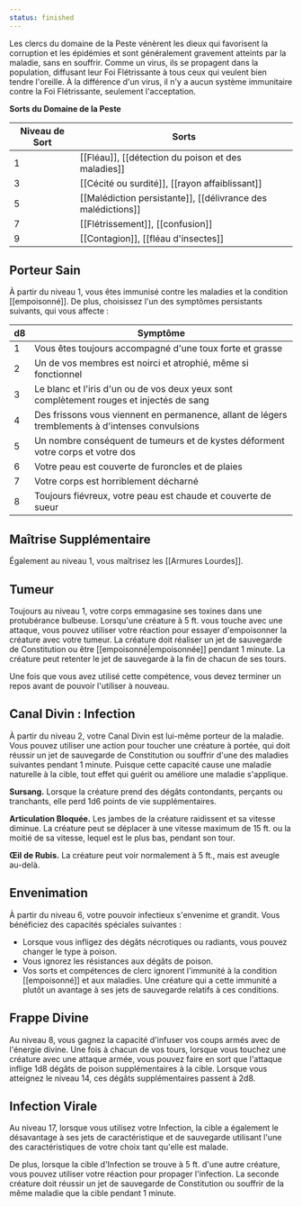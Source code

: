 ```yaml
---
status: finished
---
```

Les clercs du domaine de la Peste vénèrent les dieux qui favorisent la corruption et les épidémies et sont généralement gravement atteints par la maladie, sans en souffrir. Comme un virus, ils se propagent dans la population, diffusant leur Foi Flétrissante à tous ceux qui veulent bien tendre l'oreille. À la différence d'un virus, il n'y a aucun système immunitaire contre la Foi Flétrissante, seulement l'acceptation.

**Sorts du Domaine de la Peste**

| Niveau de Sort | Sorts                                                        |
| -------------- | ------------------------------------------------------------ |
| 1              | [[Fléau]], [[détection du poison et des maladies]]           |
| 3              | [[Cécité ou surdité]], [[rayon affaiblissant]]               |
| 5              | [[Malédiction persistante]], [[délivrance des malédictions]] |
| 7              | [[Flétrissement]], [[confusion]]                             |
| 9              | [[Contagion]], [[fléau d'insectes]]                          |

## Porteur Sain

À partir du niveau 1, vous êtes immunisé contre les maladies et la condition [[empoisonné]]. De plus, choisissez l'un des symptômes persistants suivants, qui vous affecte : 

| d8  | Symptôme                                                                                          |
| --- | ------------------------------------------------------------------------------------------------- |
| 1   | Vous êtes toujours accompagné d'une toux forte et grasse                                          |
| 2   | Un de vos membres est noirci et atrophié, même si fonctionnel                                     |
| 3   | Le blanc et l'iris d'un ou de vos deux yeux sont complètement rouges et injectés de sang          |
| 4   | Des frissons vous viennent en permanence, allant de légers tremblements à d'intenses convulsions |
| 5   | Un nombre conséquent de tumeurs et de kystes déforment votre corps et votre dos                   |
| 6   | Votre peau est couverte de furoncles et de plaies                                                 |
| 7   | Votre corps est horriblement décharné                                                             |
| 8   | Toujours fiévreux, votre peau est chaude et couverte de sueur                                     |

## Maîtrise Supplémentaire

Également au niveau 1, vous maîtrisez les [[Armures Lourdes]].

## Tumeur

Toujours au niveau 1, votre corps emmagasine ses toxines dans une protubérance bulbeuse. Lorsqu'une créature à 5 ft. vous touche avec une attaque, vous pouvez utiliser votre réaction pour essayer d'empoisonner la créature avec votre tumeur. La créature doit réaliser un jet de sauvegarde de Constitution ou être [[empoisonné|empoisonnée]] pendant 1 minute. La créature peut retenter le jet de sauvegarde à la fin de chacun de ses tours.

Une fois que vous avez utilisé cette compétence, vous devez terminer un repos avant de pouvoir l'utiliser à nouveau.

## Canal Divin : Infection

À partir du niveau 2, votre Canal Divin est lui-même porteur de la maladie. Vous pouvez utiliser une action pour toucher une créature à portée, qui doit réussir un jet de sauvegarde de Constitution ou souffrir d'une des maladies suivantes pendant 1 minute. Puisque cette capacité cause une maladie naturelle à la cible, tout effet qui guérit ou améliore une maladie s'applique.

**Sursang.** Lorsque la créature prend des dégâts contondants, perçants ou tranchants, elle perd 1d6 points de vie supplémentaires.

**Articulation Bloquée.** Les jambes de la créature raidissent et sa vitesse diminue. La créature peut se déplacer à une vitesse maximum de 15 ft. ou la moitié de sa vitesse, lequel est le plus bas, pendant son tour.

**Œil de Rubis.** La créature peut voir normalement à 5 ft., mais est aveugle au-delà.



## Envenimation

À partir du niveau 6, votre pouvoir infectieux s'envenime et grandit. Vous bénéficiez des capacités spéciales suivantes : 

 - Lorsque vous infligez des dégâts nécrotiques ou radiants, vous pouvez changer le type à poison.
 - Vous ignorez les résistances aux dégâts de poison.
 - Vos sorts et compétences de clerc ignorent l'immunité à la condition [[empoisonné]] et aux maladies. Une créature qui a cette immunité a plutôt un avantage à ses jets de sauvegarde relatifs à ces conditions.

## Frappe Divine

Au niveau 8, vous gagnez la capacité d'infuser vos coups armés avec de l'énergie divine. Une fois à chacun de vos tours, lorsque vous touchez une créature avec une attaque armée, vous pouvez faire en sort que l'attaque inflige 1d8 dégâts de poison supplémentaires à la cible. Lorsque vous atteignez le niveau 14, ces dégâts supplémentaires passent à 2d8.

## Infection Virale

Au niveau 17, lorsque vous utilisez votre Infection, la cible a également le désavantage à ses jets de caractéristique et de sauvegarde utilisant l'une des caractéristiques de votre choix tant qu'elle est malade.

De plus, lorsque la cible d'Infection se trouve à 5 ft. d'une autre créature, vous pouvez utiliser votre réaction pour propager l'infection. La seconde créature doit réussir un jet de sauvegarde de Constitution ou souffrir de la même maladie que la cible pendant 1 minute.




























